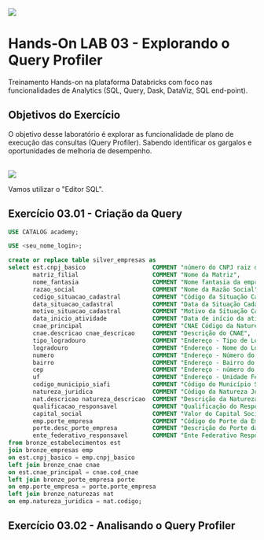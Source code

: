 
<img src="https://raw.githubusercontent.com/Databricks-BR/lab_sql/main/images/header_handson_sql.png">

# Hands-On LAB 03 - Explorando o Query Profiler 

Treinamento Hands-on na plataforma Databricks com foco nas funcionalidades de Analytics (SQL, Query, Dask, DataViz, SQL end-point).


## Objetivos do Exercício

O objetivo desse laboratório é explorar as funcionalidade de plano de execução das consultas (Query Profiler). Sabendo identificar os gargalos e oportunidades de melhoria de desempenho. </br>
</br>


<img src="https://raw.githubusercontent.com/Databricks-BR/lab_sql/main/images/desnormaliza.png">

Vamos utilizar o "Editor SQL".

## Exercício 03.01 - Criação da Query

``` sql
USE CATALOG academy;

USE <seu_nome_login>;

create or replace table silver_empresas as
select est.cnpj_basico                   COMMENT "número do CNPJ raiz de 8 posições",
       matriz_filial                     COMMENT "Nome da Matriz",
       nome_fantasia                     COMMENT "Nome fantasia da empresa",
       razao_social                      COMMENT "Nome da Razão Social",
       codigo_situacao_cadastral         COMMENT "Código da Situação Cadastral",
       data_situacao_cadastral           COMMENT "Data da Situação Cadastral",
       motivo_situacao_cadastral         COMMENT "Motivo da Situação Cadastral",
       data_inicio_atividade             COMMENT "Data de início da atividade",
       cnae_principal                    COMMENT "CNAE Código da Natureza Economica",
       cnae.descricao cnae_descricao     COMMENT "Descrição do CNAE",
       tipo_logradouro                   COMMENT "Endereço - Tipo de Logradouro",
       logradouro                        COMMENT "Endereço - Nome do Logradouro",
       numero                            COMMENT "Endereço - Número do Logradouro",
       bairro                            COMMENT "Endereço - Bairro do Logradouro",
       cep                               COMMENT "Endereço - número do CEP",
       uf                                COMMENT "Endereço - Unidade Federativa",
       codigo_municipio_siafi            COMMENT "Código do Município SIAFI",
       natureza_juridica                 COMMENT "Código da Natureza Jurídica",
       nat.descricao natureza_descricao  COMMENT "Descrição da Natureza Jurídica"
       qualificacao_responsavel          COMMENT "Qualificação do Responsável",
       capital_social                    COMMENT "Valor do Capital Social",
       emp.porte_empresa                 COMMENT "Código do Porte da Empresa",
       porte.desc_porte_empresa          COMMENT "Descrição do Porte da Empresa",
       ente_federativo_responsavel       COMMENT "Ente Federativo Responsável"       
from bronze_estabelecimentos est
join bronze_empresas emp
on est.cnpj_basico = emp.cnpj_basico
left join bronze_cnae cnae
on est.cnae_principal = cnae.cod_cnae
left join bronze_porte_empresa porte
on emp.porte_empresa = porte.porte_empresa
left join bronze_naturezas nat
on emp.natureza_juridica = nat.codigo;


```

## Exercício 03.02 - Analisando o Query Profiler



